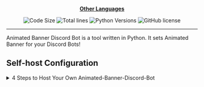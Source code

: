 <div align="center">

[**Other Languages**](.github/README/)

![Code Size](https://img.shields.io/github/languages/code-size/robonamari/Animated-Banner-Discord-Bot?style=flat)
![Total lines](https://tokei.rs/b1/github/robonamari/Animated-Banner-Discord-Bot?style=flat)
![Python Versions](https://img.shields.io/badge/python-%5E3.9-blue)
![GitHub license](https://img.shields.io/github/license/robonamari/Animated-Banner-Discord-Bot)

---

</div>

Animated Banner Discord Bot is a tool written in Python. It sets Animated Banner for your Discord Bots!

## Self-host Configuration

<details>
<summary>4 Steps to Host Your Own Animated-Banner-Discord-Bot</summary>

### 1. Clone the Repository

```bash
git clone https://github.com/robonamari/Animated-Banner-Discord-Bot
```

### 2. Install Python and Dependencies

Install Python, then install the required Python dependencies:

```bash
pip install -r requirements.txt
```

### 3. Configure the Script

1. Rename **.env.example** to **.env**.
2. The full descriptions of the environment variables are written inside the `.env` file, and you need to fill them out accordingly.

### 4. Run the Script

```bash
python main.py
```

### Done!

Your script should be fully configured and ready to run!

</details>
